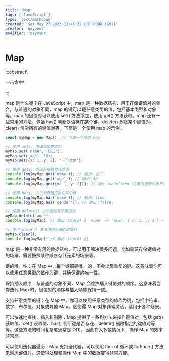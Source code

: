 ```yaml
---
title: 'Map'
tags: ['JavaScript']
type: 'text/markdown'
created: 'Sat May 27 2023 13:45:22 GMT+0000 (GMT)'
creator: 'oeyoews'
modifier: 'oeyoews'
---
```


# Map

:::abstract\

一击命中\

:::

map 是什么呢？在 JavaScript 中，map 是一种数据结构，用于存储键值对的集合。与普通的对象不同，map 的键可以是任意类型的值，包括基本类型和对象等。map 的键值对可以使用 set() 方法添加，使用 get() 方法获取。map 还有一些常用的方法，包括 has() 判断是否存在某个键、delete() 删除某个键值对、clear() 清空所有的键值对等。下面是一个使用 map 的示例：

```javascript
const myMap = new Map(); // 创建一个空的 map

// 使用 set() 方法添加键值对
myMap.set('name', '张三');
myMap.set('age', 18);
myMap.set({x: 1, y: 2}, '一个对象');

// 使用 get() 方法获取键对应的值
console.log(myMap.get('name')); // 输出：张三
console.log(myMap.get('age')); // 输出：18
console.log(myMap.get({x: 1, y: 2})); // 输出：undefined（注意这里的对象不是同一个对象）

// 使用 has() 方法判断是否存在某个键
console.log(myMap.has('name')); // 输出：true
console.log(myMap.has('gender')); // 输出：false

// 使用 delete() 方法删除某个键值对
myMap.delete('age');
console.log(myMap); // 输出：Map(2) { 'name' => '张三', { x: 1, y: 2 } => '一个对象' }

// 使用 clear() 方法清空所有的键值对
myMap.clear();
console.log(myMap); // 输出：Map(0) {}
```

map 是一种非常有用的数据结构，可以用于解决很多问题，比如需要存储键值对的场景、需要按照某种顺序存储元素的场景等。

键的唯一性：在 Map 中，每个键都是唯一的，不会出现重复的键。这意味着你可以使用任意类型的值作为键，并确保键的唯一性。

保持插入顺序：与普通的对象不同，Map 会维护插入键值对的顺序。这意味着当你迭代 Map 时，键值对的顺序与插入顺序保持一致。

支持任意类型的键：在 Map 中，你可以使用任意类型的值作为键，包括字符串、数字、布尔值、对象或其他 Map。这使得 Map 对象非常灵活，适用于各种场景。

可以快速地查找、插入和删除：Map 提供了一系列方法来操作键值对，包括 get() 获取值、set() 设置值、has() 判断键是否存在、delete() 删除指定的键值对等等。这些方法的时间复杂度通常是 O(1)，因此在大多数情况下，操作 Map 的效率非常高。

可以使用迭代器遍历：Map 支持迭代器，可以使用 for…of 循环或 forEach() 方法来遍历键值对。这使得处理和操作 Map 中的数据变得非常方便。
